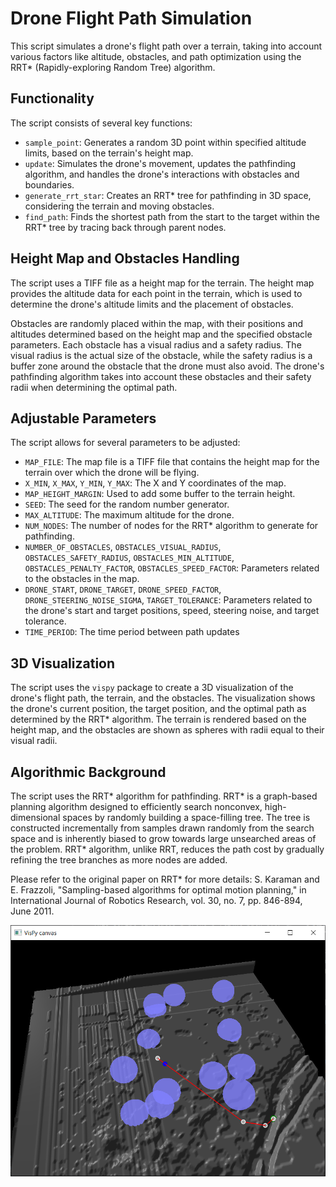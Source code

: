 # Drone Flight Path Simulation

This script simulates a drone's flight path over a terrain, taking into account various factors like altitude, obstacles, and path optimization using the RRT* (Rapidly-exploring Random Tree) algorithm.

## Functionality

The script consists of several key functions:

- `sample_point`: Generates a random 3D point within specified altitude limits, based on the terrain's height map.
- `update`: Simulates the drone's movement, updates the pathfinding algorithm, and handles the drone's interactions with obstacles and boundaries.
- `generate_rrt_star`: Creates an RRT* tree for pathfinding in 3D space, considering the terrain and moving obstacles.
- `find_path`: Finds the shortest path from the start to the target within the RRT* tree by tracing back through parent nodes.

## Height Map and Obstacles Handling

The script uses a TIFF file as a height map for the terrain. The height map provides the altitude data for each point in the terrain, which is used to determine the drone's altitude limits and the placement of obstacles.

Obstacles are randomly placed within the map, with their positions and altitudes determined based on the height map and the specified obstacle parameters. Each obstacle has a visual radius and a safety radius. The visual radius is the actual size of the obstacle, while the safety radius is a buffer zone around the obstacle that the drone must also avoid. The drone's pathfinding algorithm takes into account these obstacles and their safety radii when determining the optimal path.

## Adjustable Parameters

The script allows for several parameters to be adjusted:

- `MAP_FILE`: The map file is a TIFF file that contains the height map for the terrain over which the drone will be flying.
- `X_MIN`, `X_MAX`, `Y_MIN`, `Y_MAX`: The X and Y coordinates of the map.
- `MAP_HEIGHT_MARGIN`: Used to add some buffer to the terrain height.
- `SEED`: The seed for the random number generator.
- `MAX_ALTITUDE`: The maximum altitude for the drone.
- `NUM_NODES`: The number of nodes for the RRT* algorithm to generate for pathfinding.
- `NUMBER_OF_OBSTACLES`, `OBSTACLES_VISUAL_RADIUS`, `OBSTACLES_SAFETY_RADIUS`, `OBSTACLES_MIN_ALTITUDE`, `OBSTACLES_PENALTY_FACTOR`, `OBSTACLES_SPEED_FACTOR`: Parameters related to the obstacles in the map.
- `DRONE_START`, `DRONE_TARGET`, `DRONE_SPEED_FACTOR`, `DRONE_STEERING_NOISE_SIGMA`, `TARGET_TOLERANCE`: Parameters related to the drone's start and target positions, speed, steering noise, and target tolerance.
- `TIME_PERIOD`: The time period between path updates

## 3D Visualization
The script uses the `vispy` package to create a 3D visualization of the drone's flight path, the terrain, and the obstacles. The visualization shows the drone's current position, the target position, and the optimal path as determined by the RRT* algorithm. The terrain is rendered based on the height map, and the obstacles are shown as spheres with radii equal to their visual radii.

## Algorithmic Background

The script uses the RRT* algorithm for pathfinding. RRT* is a graph-based planning algorithm designed to efficiently search nonconvex, high-dimensional spaces by randomly building a space-filling tree. The tree is constructed incrementally from samples drawn randomly from the search space and is inherently biased to grow towards large unsearched areas of the problem. RRT* algorithm, unlike RRT, reduces the path cost by gradually refining the tree branches as more nodes are added.

Please refer to the original paper on RRT* for more details: S. Karaman and E. Frazzoli, "Sampling-based algorithms for optimal motion planning," in International Journal of Robotics Research, vol. 30, no. 7, pp. 846-894, June 2011.

![alt text](dronePathPlanning.PNG)

